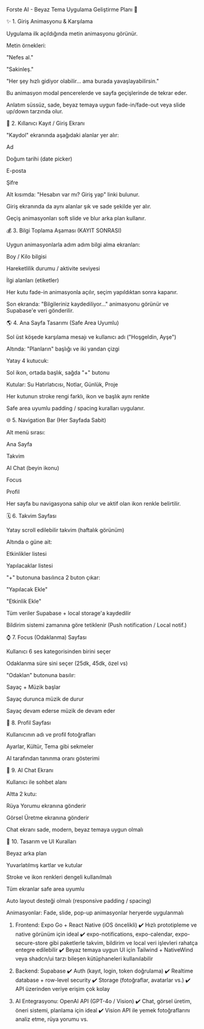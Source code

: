 Forste AI - Beyaz Tema Uygulama Geliştirme Planı 💟

✨ 1. Giriş Animasyonu & Karşılama

Uygulama ilk açıldığında metin animasyonu görünür.

Metin örnekleri:

"Nefes al."

"Sakinleş."

"Her şey hızlı gidiyor olabilir... ama burada yavaşlayabilirsin."

Bu animasyon modal pencerelerde ve sayfa geçişlerinde de tekrar eder.

Anlatım süssüz, sade, beyaz temaya uygun fade-in/fade-out veya slide up/down tarzında olur.

📅 2. Kıllanıcı Kayıt / Giriş Ekranı

"Kaydol" ekranında aşağıdaki alanlar yer alır:

Ad

Doğum tarihi (date picker)

E-posta

Şifre

Alt kısımda: "Hesabın var mı? Giriş yap" linki bulunur.

Giriş ekranında da aynı alanlar şık ve sade şekilde yer alır.

Geçiş animasyonları soft slide ve blur arka plan kullanır.

💰 3. Bilgi Toplama Aşaması (KAYIT SONRASI)

Uygun animasyonlarla adım adım bilgi alma ekranları:

Boy / Kilo bilgisi

Hareketlilik durumu / aktivite seviyesi

İlgi alanları (etiketler)

Her kutu fade-in animasyonla açılır, seçim yapıldıktan sonra kapanır.

Son ekranda: "Bilgileriniz kaydediliyor..." animasyonu görünür ve Supabase'e veri gönderilir.

🌎 4. Ana Sayfa Tasarımı (Safe Area Uyumlu)

Sol üst köşede karşılama mesajı ve kullanıcı adı ("Hoşgeldin, Ayşe")

Altında: "Planların" başlığı ve iki yandan çizgi

Yatay 4 kutucuk:

Sol ikon, ortada başlık, sağda "+" butonu

Kutular: Su Hatırlatıcısı, Notlar, Günlük, Proje

Her kutunun stroke rengi farklı, ikon ve başlık aynı renkte

Safe area uyumlu padding / spacing kuralları uygulanır.

🌐 5. Navigation Bar (Her Sayfada Sabit)

Alt menü sırası:

Ana Sayfa

Takvim

AI Chat (beyin ikonu)

Focus

Profil

Her sayfa bu navigasyona sahip olur ve aktif olan ikon renkle belirtilir.

🗓️ 6. Takvim Sayfası

Yatay scroll edilebilir takvim (haftalık görünüm)

Altında o güne ait:

Etkinlikler listesi

Yapılacaklar listesi

"+" butonuna basılınca 2 buton çıkar:

"Yapılacak Ekle"

"Etkinlik Ekle"

Tüm veriler Supabase + local storage'a kaydedilir

Bildirim sistemi zamanına göre tetiklenir (Push notification / Local notif.)

⌚️ 7. Focus (Odaklanma) Sayfası

Kullanıcı 6 ses kategorisinden birini seçer

Odaklanma süre sini seçer (25dk, 45dk, özel vs)

"Odaklan" butonuna basılır:

Sayaç + Müzik başlar

Sayaç durunca müzik de durur

Sayaç devam ederse müzik de devam eder

👤 8. Profil Sayfası

Kullanıcının adı ve profil fotoğrafları

Ayarlar, Kültür, Tema gibi sekmeler

AI tarafından tanınma oranı gösterimi

🧠 9. AI Chat Ekranı

Kullanıcı ile sohbet alanı

Altta 2 kutu:

Rüya Yorumu ekranına gönderir

Görsel Üretme ekranına gönderir

Chat ekranı sade, modern, beyaz temaya uygun olmalı

🎨 10. Tasarım ve UI Kuralları

Beyaz arka plan

Yuvarlatılmış kartlar ve kutular

Stroke ve ikon renkleri dengeli kullanılmalı

Tüm ekranlar safe area uyumlu

Auto layout desteği olmalı (responsive padding / spacing)

Animasyonlar: Fade, slide, pop-up animasyonlar heryerde uygulanmalı

1. Frontend:
Expo Go + React Native (iOS öncelikli)
✔️ Hızlı prototipleme ve native görünüm için ideal
✔️ expo-notifications, expo-calendar, expo-secure-store gibi paketlerle takvim, bildirim ve local veri işlevleri rahatça entegre edilebilir
✔️ Beyaz temaya uygun UI için Tailwind + NativeWind veya shadcn/ui tarzı bileşen kütüphaneleri kullanılabilir

2. Backend:
Supabase
✔️ Auth (kayıt, login, token doğrulama)
✔️ Realtime database + row-level security
✔️ Storage (fotoğraflar, avatarlar vs.)
✔️ API üzerinden veriye erişim çok kolay

3. AI Entegrasyonu:
OpenAI API (GPT-4o / Vision)
✔️ Chat, görsel üretim, öneri sistemi, planlama için ideal
✔️ Vision API ile yemek fotoğraflarını analiz etme, rüya yorumu vs.


